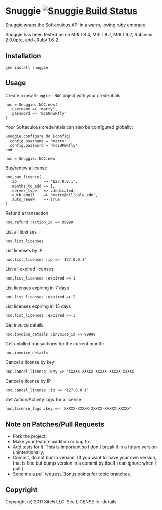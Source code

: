 # Snuggie [![Snuggie Build Status][Build Icon]][Build Status]

Snuggie wraps the Softaculous API in a warm, loving ruby embrace.

Snuggie has been tested on on MRI 1.8.4, MRI 1.8.7, MRI 1.9.2,
Rubinius 2.0.0pre, and JRuby 1.6.2.

[Build Status]: http://travis-ci.org/site5/snuggie
[Build Icon]: https://secure.travis-ci.org/site5/snuggie.png?branch=master

## Installation

    gem install snuggie

## Usage

Create a new `Snuggie::NOC` object with your credentials:

    noc = Snuggie::NOC.new(
      :username => 'marty',
      :password => 'mcSUPERfly'
    )

Your Softaculous credentials can also be configured globally:

    Snuggie.configure do |config|
      config.username = 'marty'
      config.password = 'mcSUPERfly'
    end

    noc = Snuggie::NOC.new

Buy/renew a license

    noc.buy_license(
      :ip            => '127.0.0.1',
      :months_to_add => 1,
      :server_type   => :dedicated,
      :auth_email    => 'marty@hilldale.edu',
      :auto_renew    => true
    )

Refund a transaction

    noc.refund :action_id => 99999

List all licenses

    noc.list_licenses

List licenses by IP

    noc.list_licenses :ip => '127.0.0.1'

List all expired licenses

    noc.list_licenses :expired => 1

List licenses expiring in 7 days

    noc.list_licenses :expired => 2

List licenses expiring in 15 days

    noc.list_licenses :expired => 3

Get invoice details

    noc.invoice_details :invoice_id => 99999

Get unbilled transactions for the current month:

    noc.invoice_details

Cancel a license by key

    noc.cancel_license :key => 'XXXXX-XXXXX-XXXXX-XXXXX-XXXXX'

Cancel a license by IP

    noc.cancel_license :ip => '127.0.0.1'

Get Action/Activity logs for a license

    noc.license_logs :key => 'XXXXX-XXXXX-XXXXX-XXXXX-XXXXX'

## Note on Patches/Pull Requests

* Fork the project.
* Make your feature addition or bug fix.
* Add tests for it. This is important so I don't break it in a future version
  unintentionally.
* Commit, do not bump version. (If you want to have your own version, that is
  fine but bump version in a commit by itself I can ignore when I pull.)
* Send me a pull request. Bonus points for topic branches.

## Copyright

Copyright (c) 2011 Site5 LLC. See LICENSE for details.
